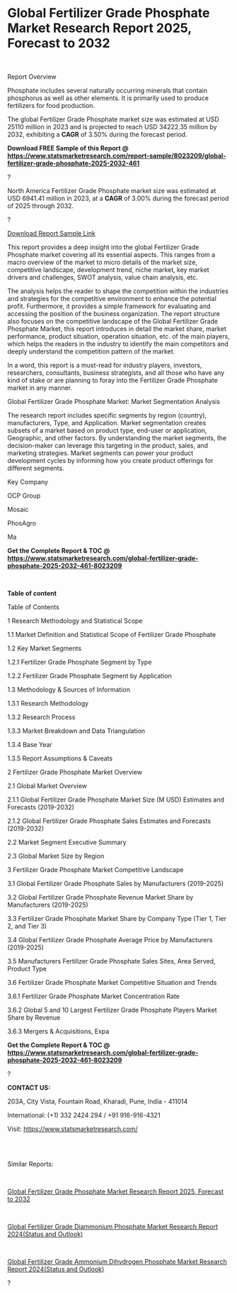 <h1>Global Fertilizer Grade Phosphate Market Research Report 2025, Forecast to 2032</h1><br/><p>Report Overview</p>
 
 
 
 <p>Phosphate includes several naturally occurring minerals that contain phosphorus as well as other elements. It is primarily used to produce fertilizers for food production.</p>
 
 
 
 <p>The global Fertilizer Grade Phosphate market size was estimated at USD 25110 million in 2023 and is projected to reach USD 34222.35 million by 2032, exhibiting a <strong>CAGR</strong> of 3.50% during the forecast period.</p>
 
 
 
 <div><b>Download FREE Sample of this Report @ <a href="https://www.statsmarketresearch.com/download-free-sample/8023209/global-fertilizer-grade-phosphate-2025-2032-461">https://www.statsmarketresearch.com/report-sample/8023209/global-fertilizer-grade-phosphate-2025-2032-461</a></b></div>
 
 
 
 <p>? </p>
 
 
 
 <p>North America Fertilizer Grade Phosphate market size was estimated at USD 6941.41 million in 2023, at a <strong>CAGR</strong> of 3.00% during the forecast period of 2025 through 2032.</p>
 
 
 
 <p>? </p>
 
 
 
 <p><a href="https://www.statsmarketresearch.com/download-free-sample/8023209/global-fertilizer-grade-phosphate-2025-2032-461">Download Report Sample Link</a></p>
 
 
 
 <p>This report provides a deep insight into the global Fertilizer Grade Phosphate market covering all its essential aspects. This ranges from a macro overview of the market to micro details of the market size, competitive landscape, development trend, niche market, key market drivers and challenges, SWOT analysis, value chain analysis, etc.</p>
 
 
 
 <p>The analysis helps the reader to shape the competition within the industries and strategies for the competitive environment to enhance the potential profit. Furthermore, it provides a simple framework for evaluating and accessing the position of the business organization. The report structure also focuses on the competitive landscape of the Global Fertilizer Grade Phosphate Market, this report introduces in detail the market share, market performance, product situation, operation situation, etc. of the main players, which helps the readers in the industry to identify the main competitors and deeply understand the competition pattern of the market.</p>
 
 
 
 <p>In a word, this report is a must-read for industry players, investors, researchers, consultants, business strategists, and all those who have any kind of stake or are planning to foray into the Fertilizer Grade Phosphate market in any manner.</p>
 
 
 
 <p>Global Fertilizer Grade Phosphate Market: Market Segmentation Analysis</p>
 
 
 
 <p>The research report includes specific segments by region (country), manufacturers, Type, and Application. Market segmentation creates subsets of a market based on product type, end-user or application, Geographic, and other factors. By understanding the market segments, the decision-maker can leverage this targeting in the product, sales, and marketing strategies. Market segments can power your product development cycles by informing how you create product offerings for different segments.</p>
 
 
 
 <p>Key Company</p>
 
 
 
 <p>OCP Group</p>
 
 
 
 <p>Mosaic</p>
 
 
 
 <p>PhosAgro</p>
 
 
 
 <p>Ma</p>
 
 
 
 <div><b>Get the Complete Report & TOC @ <a href="https://www.statsmarketresearch.com/global-fertilizer-grade-phosphate-2025-2032-461-8023209">https://www.statsmarketresearch.com/global-fertilizer-grade-phosphate-2025-2032-461-8023209</a></b></div>
 
 
 
 <p><br />
 
 <b>Table of content</b></p>
 
 
 
 <p>Table of Contents<br />
 
 1 Research Methodology and Statistical Scope<br />
 
 1.1 Market Definition and Statistical Scope of Fertilizer Grade Phosphate<br />
 
 1.2 Key Market Segments<br />
 
 1.2.1 Fertilizer Grade Phosphate Segment by Type<br />
 
 1.2.2 Fertilizer Grade Phosphate Segment by Application<br />
 
 1.3 Methodology & Sources of Information<br />
 
 1.3.1 Research Methodology<br />
 
 1.3.2 Research Process<br />
 
 1.3.3 Market Breakdown and Data Triangulation<br />
 
 1.3.4 Base Year<br />
 
 1.3.5 Report Assumptions & Caveats<br />
 
 2 Fertilizer Grade Phosphate Market Overview<br />
 
 2.1 Global Market Overview<br />
 
 2.1.1 Global Fertilizer Grade Phosphate Market Size (M USD) Estimates and Forecasts (2019-2032)<br />
 
 2.1.2 Global Fertilizer Grade Phosphate Sales Estimates and Forecasts (2019-2032)<br />
 
 2.2 Market Segment Executive Summary<br />
 
 2.3 Global Market Size by Region<br />
 
 3 Fertilizer Grade Phosphate Market Competitive Landscape<br />
 
 3.1 Global Fertilizer Grade Phosphate Sales by Manufacturers (2019-2025)<br />
 
 3.2 Global Fertilizer Grade Phosphate Revenue Market Share by Manufacturers (2019-2025)<br />
 
 3.3 Fertilizer Grade Phosphate Market Share by Company Type (Tier 1, Tier 2, and Tier 3)<br />
 
 3.4 Global Fertilizer Grade Phosphate Average Price by Manufacturers (2019-2025)<br />
 
 3.5 Manufacturers Fertilizer Grade Phosphate Sales Sites, Area Served, Product Type<br />
 
 3.6 Fertilizer Grade Phosphate Market Competitive Situation and Trends<br />
 
 3.6.1 Fertilizer Grade Phosphate Market Concentration Rate<br />
 
 3.6.2 Global 5 and 10 Largest Fertilizer Grade Phosphate Players Market Share by Revenue<br />
 
 3.6.3 Mergers & Acquisitions, Expa</p>
 
 
 
 <div><b>Get the Complete Report & TOC @ <a href="https://www.statsmarketresearch.com/global-fertilizer-grade-phosphate-2025-2032-461-8023209">https://www.statsmarketresearch.com/global-fertilizer-grade-phosphate-2025-2032-461-8023209</a></b></div>
 
 
 
 <p>? </p>
 
 
 
 <p><b>CONTACT US:</b><br />
 
 203A, City Vista, Fountain Road, Kharadi, Pune, India - 411014<br />
 
 International: (+1) 332 2424 294 / +91 916-916-4321<br />
 
 Visit: <a href="https://www.statsmarketresearch.com/">https://www.statsmarketresearch.com/</a><br />
 
 <br />
 
 <br />
 
 Similar Reports:<br />
 
 <br />
 
 <a href="https://www.statsmarketresearch.com/global-fertilizer-grade-phosphate-2025-2032-283-8023208">Global Fertilizer Grade Phosphate Market Research Report 2025, Forecast to 2032</a><br />
 
 <br />
 
 <a href="https://www.statsmarketresearch.com/global-fertilizer-grade-diammonium-phosphate-2024-376-7999729">Global Fertilizer Grade Diammonium Phosphate Market Research Report 2024(Status and Outlook)</a><br />
 
 <br />
 
 <a href="https://www.statsmarketresearch.com/global-fertilizer-grade-ammonium-dihydrogen-phosphate-2024-930-7936465">Global Fertilizer Grade Ammonium Dihydrogen Phosphate Market Research Report 2024(Status and Outlook)</a><br />
 
 ? </p>